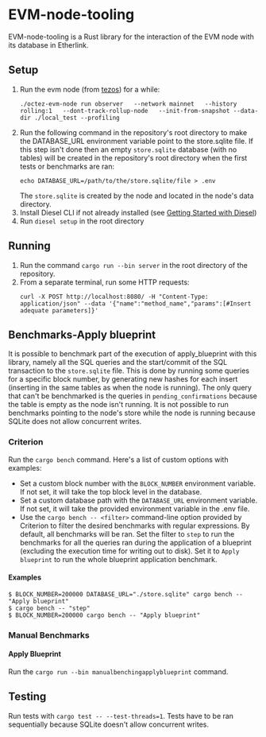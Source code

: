 # EVM-node-tooling

EVM-node-tooling is a Rust library for the interaction of the EVM node with its database in Etherlink.


## Setup

1. Run the evm node (from [tezos](https://gitlab.com/tezos/tezos)) for a while:
   ```
   ./octez-evm-node run observer   --network mainnet   --history rolling:1   --dont-track-rollup-node   --init-from-snapshot --data-dir ./local_test --profiling
   ```  
2. Run the following command in the repository's root directory to make the DATABASE_URL environment variable point to the store.sqlite file. If this step isn't done then an empty `store.sqlite` database (with no tables) will be created in the repository's root directory when the first tests or benchmarks are ran:
   ```
   echo DATABASE_URL=/path/to/the/store.sqlite/file > .env
   ```
   The `store.sqlite` is created by the node and located in the node's data directory.  
3. Install Diesel CLI if not already installed (see [Getting Started with Diesel](https://diesel.rs/guides/getting-started))
4. Run `diesel setup` in the root directory

## Running

1. Run the command `cargo run --bin server` in the root directory of the repository.  
2. From a separate terminal, run some HTTP requests:
   ```
   curl -X POST http://localhost:8080/ -H "Content-Type: application/json" --data '{"name":"method_name","params":[#Insert adequate parameters]}'
   ```

## Benchmarks-Apply blueprint

It is possible to benchmark part of the execution of apply_blueprint with this library, namely all the SQL queries and the start/commit of the SQL transaction to the `store.sqlite` file. This is done by running some queries for a specific block number, by generating new hashes for each insert (inserting in the same tables as when the node is running). The only query that can't be benchmarked is the queries in `pending_confirmations` because the table is empty as the node isn't running. It is not possible to run benchmarks pointing to the node's store while the node is running because SQLite does not allow concurrent writes.

### Criterion 

Run the `cargo bench` command. Here's a list of custom options with examples:  

- Set a custom block number with the `BLOCK_NUMBER` environment variable. If not set, it will take the top block level in the database.
- Set a custom database path with the `DATABASE_URL` environment variable. If not set, it will take the provided environment variable in the .env file.
- Use the `cargo bench -- <filter>` command-line option provided by Criterion to filter the desired benchmarks with regular expressions. By default, all benchmarks will be ran. Set the filter to `step` to run the benchmarks for all the queries ran during the application of a blueprint (excluding the execution time for writing out to disk). Set it to `Apply blueprint` to run the whole blueprint application benchmark.

#### Examples
```
$ BLOCK_NUMBER=200000 DATABASE_URL="./store.sqlite" cargo bench -- "Apply blueprint" 
$ cargo bench -- "step"  
$ BLOCK_NUMBER=200000 cargo bench -- "Apply blueprint"  
```

### Manual Benchmarks

#### Apply Blueprint

Run the `cargo run --bin manualbenchingapplyblueprint` command.


## Testing

Run tests with `cargo test -- --test-threads=1`. Tests have to be ran sequentially because SQLite doesn't allow concurrent writes.